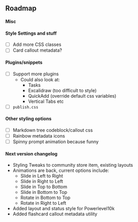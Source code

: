 ## Roadmap

#### Misc

#### Style Settings and stuff
- [ ] Add more CSS classes
- [ ] Card callout metadata?

#### Plugins/snippets
- [ ] Support more plugins
  - Could also look at:
    - Tasks
    - Excalidraw (too difficult to style)
    - QuickAdd (override default css variables)
    - Vertical Tabs etc
- [ ] `publish.css`

#### Other styling options
- [ ] Markdown tree codeblock/callout css
- [ ] Rainbow metadata icons
- [ ] Spinny prompt animation because funny
<!-- - [ ] PDF export styling (class select). Not happening when it is impossible to debug -->

#### Next version changelog
- Styling Tweaks to community store item, existing layouts
- Animations are back, current options include:
  - Slide in Left to Right
  - Slide in Right to Left
  - Slide in Top to Bottom
  - Slide in Bottom to Top
  - Rotate in Bottom to Top
  - Rotate in Right to Left
- Added layout and status style for Powerlevel10k
- Added flashcard callout metadata utility